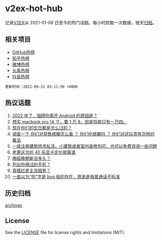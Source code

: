 # v2ex-hot-hub

 记录[V2EX](https://www.v2ex.com/)从 2021-01-06 日至今的热门话题。每小时抓取一次数据，按天[归档](archives)。
 
 ## 相关项目

- [GitHub热榜](https://github.com/snaildev/github-hot-hub)
- [知乎热榜](https://github.com/snaildev/zhihu-hot-hub)
- [微博热榜](https://github.com/snaildev/weibo-hot-hub)
- [头条热榜](https://github.com/snaildev/toutiao-hot-hub)
- [抖音热榜](https://github.com/snaildev/douyin-hot-hub)


 `更新时间：2022-09-22 03:11:50 +0800`

## 热议话题

1. [2022 年了，阻碍你离开 Android 的原因是？](https://www.v2ex.com/t/881790)
1. [想买 macbook pro 14 寸，要 1 万 8，但是存款只有一万四。](https://www.v2ex.com/t/881852)
1. [现在你们的生日都是怎么过的？](https://www.v2ex.com/t/881820)
1. [调查一下 
你们对禁售槟榔怎么看 ？
你们吃槟榔吗 ？
你们对这玩意有怎样的看法](https://www.v2ex.com/t/881832)
1. [一级注册建筑师求私活，小建筑或者室内装修均可，也可以免费咨询一些问题](https://www.v2ex.com/t/881735)
1. [老黄这次的 40 系显卡定价就离谱](https://www.v2ex.com/t/881739)
1. [肺癌晚期能活多久？](https://www.v2ex.com/t/881757)
1. [列出你用过的手机？](https://www.v2ex.com/t/881926)
1. [真摆烂是主流趋势？](https://www.v2ex.com/t/881792)
1. [一直以为“你”字是 bug 般的存在，原来是我普通话不标准](https://www.v2ex.com/t/881879)

## 历史归档

[archives](archives)

## License

See the [LICENSE](LICENSE) file for license rights and limitations (MIT).
